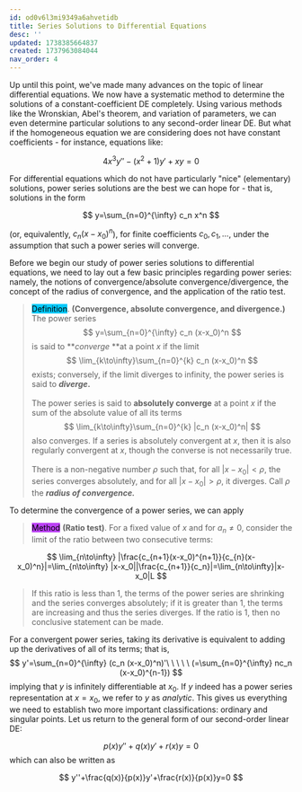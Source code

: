 ```yaml
---
id: od0v6l3mi9349a6ahvetidb
title: Series Solutions to Differential Equations
desc: ''
updated: 1738385664837
created: 1737963084044
nav_order: 4
---
```


Up until this point, we've made many advances on the topic of linear differential equations. We now have a systematic method to determine the solutions of a constant-coefficient DE completely. Using various methods like the Wronskian, Abel's theorem, and variation of parameters, we can even determine particular solutions to any second-order linear DE. But what if the homogeneous equation we are considering does not have constant coefficients - for instance, equations like: 

$$
4x^3y'' - (x^2+1)y' + xy = 0
$$

For differential equations which do not have particularly "nice" (elementary) solutions, power series solutions are the best we can hope for - that is, solutions in the form

$$
y=\sum_{n=0}^{\infty} c_n x^n
$$

(or, equivalently, $c_n (x-x_0)^n$), for finite coefficients $c_0, c_1, \dots$, under the assumption that such a power series will converge. 

Before we begin our study of power series solutions to differential equations, we need to lay out a few basic principles regarding power series: namely, the notions of convergence/absolute convergence/divergence, the concept of the radius of convergence, and the application of the ratio test.

> <span style="background-color: #03cafc; color: black;">Definition</span>. **(Convergence, absolute convergence, and divergence.)** The power series
$$
y=\sum_{n=0}^{\infty} c_n (x-x_0)^n
$$
> is said to ***converge* **at a point $x$ if the limit 
$$
\lim_{k\to\infty}\sum_{n=0}^{k} c_n (x-x_0)^n
$$
> exists; conversely, if the limit diverges to infinity, the power series is said to ***diverge*.**<br/><br/>
> The power series is said to **absolutely converge** at a point $x$ if the sum of the absolute value of all its terms 
$$
\lim_{k\to\infty}\sum_{n=0}^{k} |c_n (x-x_0)^n|
$$
> also converges. If a series is absolutely convergent at $x$, then it is also regularly convergent at $x$, though the converse is not necessarily true. <br/><br/>
There is a non-negative number $\rho$ such that, for all $|x-x_0|<\rho$, the series converges absolutely, and for all $|x-x_0|>\rho$, it diverges. Call $\rho$ the ***radius of convergence.***

To determine the convergence of a power series, we can apply

> <span style="background-color: #bc42f5; color: black;">Method</span> **(Ratio test)**. For a fixed value of $x$ and for $a_n\neq 0$, consider the limit of the ratio between two consecutive terms: 

$$
\lim_{n\to\infty} |\frac{c_{n+1}(x-x_0)^{n+1}}{c_{n}(x-x_0)^n}|=\lim_{n\to\infty} |x-x_0||\frac{c_{n+1}}{c_n}|=\lim_{n\to\infty}|x-x_0|L
$$

> If this ratio is less than 1, the terms of the power series are shrinking and the series converges absolutely; if it is greater than 1, the terms are increasing and thus the series diverges. If the ratio is 1, then no conclusive statement can be made.

For a convergent power series, taking its derivative is equivalent to adding up the derivatives of all of its terms; that is,
$$
    y'=\sum_{n=0}^{\infty} (c_n (x-x_0)^n)'\ \ \ \ \  (=\sum_{n=0}^{\infty} nc_n (x-x_0)^{n-1})
$$
implying that $y$ is infinitely differentiable at $x_0$. If $y$ indeed has a power series representation at $x=x_0$, we refer to $y$ as *analytic*. This gives us everything we need to establish two more important classifications: ordinary and singular points. Let us return to the general form of our second-order linear DE:

$$
    p(x)y''+q(x)y'+r(x)y=0
$$
which can also be written as 

$$
    y''+\frac{q(x)}{p(x)}y'+\frac{r(x)}{p(x)}y=0
$$

